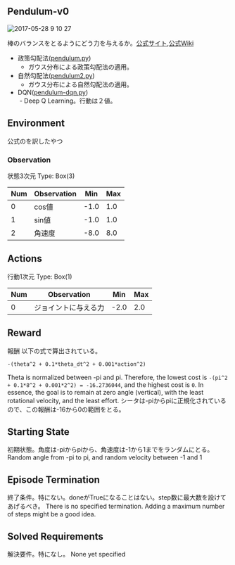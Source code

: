## Pendulum-v0
![2017-05-28 9 10 27](http://tuyenple.com/assets/images/ddpg_swing.gif)

棒のバランスをとるようにどう力を与えるか。[公式サイト](https://gym.openai.com/envs/Pendulum-v0),[公式Wiki](https://github.com/openai/gym/wiki/Pendulum-v0)
- 政策勾配法([pendulum.py](./pendulum.py))
  - ガウス分布による政策勾配法の適用。
- 自然勾配法([pendulum2.py](./pendulum2.py))
  - ガウス分布による自然勾配法の適用。
- DQN([pendulum-dqn.py](./pendulum-dqn.py))  
  - Deep Q Learning。行動は２値。

## Environment
公式のを訳したやつ


### Observation
状態3次元
Type: Box(3)

Num | Observation  | Min | Max  
----|--------------|-----|----   
0   | cos値   | -1.0| 1.0
1   | sin値   | -1.0| 1.0
2   | 角速度    | -8.0| 8.0


## Actions
行動1次元
Type: Box(1)

Num | Observation  | Min | Max  
----|--------------|-----|----   
0   | ジョイントに与える力 | -2.0| 2.0

## Reward
報酬
以下の式で算出されている。

    -(theta^2 + 0.1*theta_dt^2 + 0.001*action^2)

Theta is normalized between -pi and pi. Therefore, the lowest cost is `-(pi^2 + 0.1*8^2 + 0.001*2^2) = -16.2736044`, and the highest cost is `0`. In essence, the goal is to remain at zero angle (vertical), with the least rotational velocity, and the least effort. 
シータは-piからpiに正規化されているので、この報酬は-16から0の範囲をとる。

## Starting State
初期状態。角度は-piからpiから、角速度は-1から1までをランダムにとる。
Random angle from -pi to pi, and random velocity between -1 and 1

## Episode Termination
終了条件。特にない。doneがTrueになることはない。step数に最大数を設けてあげるべき。
There is no specified termination.
Adding a maximum number of steps might be a good idea.

## Solved Requirements
解決要件。特になし。
None yet specified
